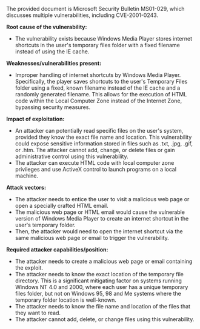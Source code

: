 The provided document is Microsoft Security Bulletin MS01-029, which discusses multiple vulnerabilities, including CVE-2001-0243.

**Root cause of the vulnerability:**
- The vulnerability exists because Windows Media Player stores internet shortcuts in the user's temporary files folder with a fixed filename instead of using the IE cache.

**Weaknesses/vulnerabilities present:**
- Improper handling of internet shortcuts by Windows Media Player. Specifically, the player saves shortcuts to the user's Temporary Files folder using a fixed, known filename instead of the IE cache and a randomly generated filename. This allows for the execution of HTML code within the Local Computer Zone instead of the Internet Zone, bypassing security measures.

**Impact of exploitation:**
- An attacker can potentially read specific files on the user's system, provided they know the exact file name and location. This vulnerability could expose sensitive information stored in files such as .txt, .jpg, .gif, or .htm. The attacker cannot add, change, or delete files or gain administrative control using this vulnerability.
- The attacker can execute HTML code with local computer zone privileges and use ActiveX control to launch programs on a local machine.

**Attack vectors:**
- The attacker needs to entice the user to visit a malicious web page or open a specially crafted HTML email.
- The malicious web page or HTML email would cause the vulnerable version of Windows Media Player to create an internet shortcut in the user's temporary folder.
- Then, the attacker would need to open the internet shortcut via the same malicious web page or email to trigger the vulnerability.

**Required attacker capabilities/position:**
- The attacker needs to create a malicious web page or email containing the exploit.
- The attacker needs to know the exact location of the temporary file directory. This is a significant mitigating factor on systems running Windows NT 4.0 and 2000, where each user has a unique temporary files folder, but not on Windows 95, 98 and Me systems where the temporary folder location is well-known.
- The attacker needs to know the file name and location of the files that they want to read.
- The attacker cannot add, delete, or change files using this vulnerability.